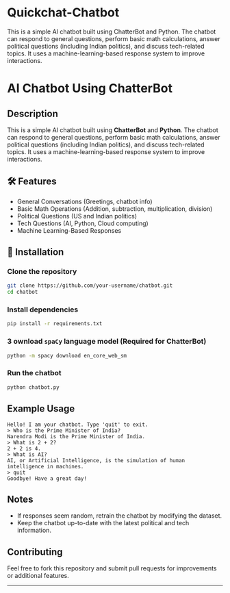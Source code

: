 # Quickchat-Chatbot
This is a simple AI chatbot built using ChatterBot and Python. The chatbot can respond to general questions, perform basic math calculations, answer political questions (including Indian politics), and discuss tech-related topics. It uses a machine-learning-based response system to improve interactions.
# AI Chatbot Using ChatterBot 

## Description
This is a simple AI chatbot built using **ChatterBot** and **Python**. The chatbot can respond to general questions, perform basic math calculations, answer political questions (including Indian politics), and discuss tech-related topics. It uses a machine-learning-based response system to improve interactions.

## 🛠 Features
- General Conversations (Greetings, chatbot info)
- Basic Math Operations (Addition, subtraction, multiplication, division)
- Political Questions (US and Indian politics)
- Tech Questions (AI, Python, Cloud computing)
- Machine Learning-Based Responses

## 🚀 Installation

###  Clone the repository
```sh
git clone https://github.com/your-username/chatbot.git
cd chatbot
```

###  Install dependencies
```sh
pip install -r requirements.txt
```

### 3️ ownload `spaCy` language model (Required for ChatterBot)
```sh
python -m spacy download en_core_web_sm
```

###  Run the chatbot
```sh
python chatbot.py
```

##  Example Usage
```
Hello! I am your chatbot. Type 'quit' to exit.
> Who is the Prime Minister of India?
Narendra Modi is the Prime Minister of India.
> What is 2 + 2?
2 + 2 is 4.
> What is AI?
AI, or Artificial Intelligence, is the simulation of human intelligence in machines.
> quit
Goodbye! Have a great day!
```

##  Notes
- If responses seem random, retrain the chatbot by modifying the dataset.
- Keep the chatbot up-to-date with the latest political and tech information.

##  Contributing
Feel free to fork this repository and submit pull requests for improvements or additional features.



---

